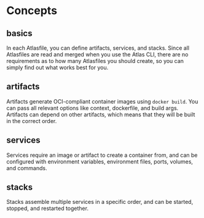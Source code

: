 # Concepts

## basics

In each Atlasfile, you can define artifacts, services, and stacks. Since all Atlasfiles are read and merged when
you use the Atlas CLI, there are no requirements as to how many Atlasfiles you should create, so you can simply find out
what works best for you.

## artifacts

Artifacts generate OCI-compliant container images using `docker build`. You can pass all relevant options like context,
dockerfile, and build args. Artifacts can depend on other artifacts, which means that they will be built in the correct order.

## services

Services require an image or artifact to create a container from, and can be configured with environment variables,
environment files, ports, volumes, and commands.

## stacks

Stacks assemble multiple services in a specific order, and can be started, stopped, and restarted together.
